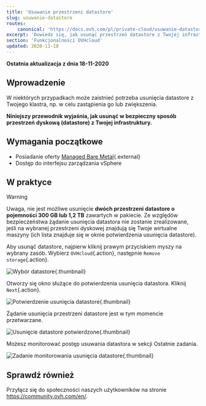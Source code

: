 ```yaml
---
title: 'Usuwanie przestrzeni datastore'
slug: usuwanie-datastore
routes:
    canonical: 'https://docs.ovh.com/pl/private-cloud/usuwanie-datastore/'
excerpt: 'Dowiedz się, jak usunąć przestrzeń datastore z Twojej infrastruktury Managed Bare Metal'
section: 'Funkcjonalności OVHcloud'
updated: 2020-11-18
---
```


**Ostatnia aktualizacja z dnia 18-11-2020**

## Wprowadzenie

W niektórych przypadkach może zaistnieć potrzeba usunięcia datastore z Twojego klastra, np. w celu zastąpienia go lub zwiększenia.

**Niniejszy przewodnik wyjaśnia, jak usunąć w bezpieczny sposób przestrzeń dyskową (datastore) z Twojej infrastruktury.**


## Wymagania początkowe

* Posiadanie oferty [Managed Bare Metal](https://www.ovhcloud.com/pl/managed-bare-metal/){.external}
* Dostęp do interfejsu zarządzania vSphere


## W praktyce

> [!warning]
>
> Uwaga, nie jest możliwe usunięcie **dwóch przestrzeni datastore o pojemności 300 GB lub 1,2 TB** zawartych w pakiecie. Ze względów bezpieczeństwa żądanie usunięcia datastora nie zostanie zrealizowane, jeśli na wybranej przestrzeni dyskowej znajdują się Twoje wirtualne maszyny (ich lista znajduje się w oknie potwierdzenia usunięcia datastore).
> 


Aby usunąć datastore, najpierw kliknij prawym przyciskiem myszy na wybrany zasób. Wybierz `OVHcloud`{.action}, następnie `Remove storage`{.action}.

![Wybór datastore](images/removedatastore01.png){.thumbnail}

Otworzy się okno służące do potwierdzenia usunięcia datastora. Kliknij `Next`{.action}.

![Potwierdzenie usunięcia datastore](images/removedatastore02.png){.thumbnail}

Żądanie usunięcia przestrzeni datastore jest w tym momencie przetwarzane.

![Usunięcie datastore potwierdzone](images/removedatastore03.png){.thumbnail}


Możesz monitorować postęp usuwania datastora w sekcji Ostatnie zadania.

![Zadanie monitorowania usunięcia datastore](images/removedatastore04.png){.thumbnail}


## Sprawdź również

Przyłącz się do społeczności naszych użytkowników na stronie <https://community.ovh.com/en/>.
